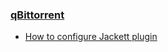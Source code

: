 ### [qBittorrent](https://github.com/c0re100/qBittorrent-Enhanced-Edition)

- [How to configure Jackett plugin](https://github.com/qbittorrent/search-plugins/wiki/How-to-configure-Jackett-plugin)